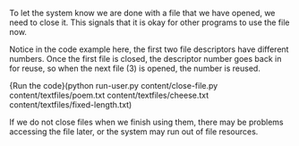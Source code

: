 To let the system know we are done with a file that we have opened, we need to close it. This signals that it is okay for other programs to use the file now.

Notice in the code example here, the first two file descriptors have different numbers. Once the first file is closed, the descriptor number goes back in for reuse, so when the next file (3) is opened, the number is reused.

{Run the code}(python run-user.py content/close-file.py content/textfiles/poem.txt content/textfiles/cheese.txt content/textfiles/fixed-length.txt)

If we do not close files when we finish using them, there may be problems accessing the file later, or the system may run out of file resources.